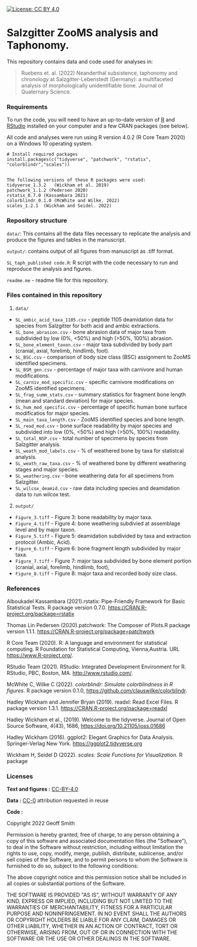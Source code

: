 [![License: CC BY 4.0](https://img.shields.io/badge/License-CC%20BY%204.0-lightgrey.svg)](https://creativecommons.org/licenses/by/4.0/)

# Salzgitter ZooMS analysis and Taphonomy.

This repository contains data and code used for analyses in:

> Ruebens et. al. (2022) Neanderthal subsistence, taphonomy and chronology at Salzgitter-Lebenstedt (Germany): a multifaceted analysis of morphologically unidentifiable bone. Journal of Quaternary Science.

### Requirements
To run the code, you will need to have an up-to-date version of [R](https://www.r-project.org/) and [RStudio](https://rstudio.com/) installed on your computer and a few CRAN packages (see below). 

All code and analyses were run using R version 4.0.2 (R Core Team 2020) on a Windows 10 operating system. 

```
# Install required packages
install.packages(c("tidyverse", "patchwork", "rstatix", "colorblindr","scales"))


The following versions of these R packages were used: 
tidyverse_1.3.2   (Wickham et al. 2019)
patchwork_1.1.2 (Pedersen 2020)
rstatix_0.7.0 (Kassambara 2021)
colorblindr_0.1.0 (McWhite and Wilke. 2022)
scales_1.2.1  (Wickham and Seidel. 2022)

```
### Repository structure
`data/`: This contains all the data files necessary to replicate the analysis and produce the figures and tables in the manuscript. 

`output/`: contains output of all figures from manuscript as .tiff format.

`SL_taph_published code.R`: R script with the code necessary to run and reproduce the analysis and figures.

`readme.me` - readme file for this repository.

### Files contained in this repository

1) `data/`

  * `SL_ambic_acid_taxa_1105.csv` - peptide 1105 deamidation data for species from Salzgitter for both acid and ambic extractions.
  * `SL_bone_abrasion.csv` - bone abrasion data of major taxa from subdivided by low (0%, <50%) and high (>50%, 100%) abrasion.
  * `SL_bone_element_taxon.csv` - major taxa subdivided by body part (cranial, axial, forelimb, hindlimb, foot).
  * `SL_BSC.csv` - comparison of body size class (BSC) assignment to ZooMS identified specimens.
  * `SL_BSM_gen.csv` - percentage of major taxa  with carnivore and human modifications.
  * `SL_carniv_mod_specific.csv` - specific carnivore modifications on ZooMS identified specimens.
  * `SL_frag_summ_stats.csv` - summary statistics for fragment bone length (mean and standard deviation) for major species.
  * `SL_hum_mod_specific.csv` - percentage of specific human bone surface modificatios for major species.
  * `SL_main_taxa_length.csv` - ZooMS identified species and bone length.
  * `SL_read_mod.csv` - bone surface readability by major species and subdivided into low (0%, <50%) and high (>50%, 100%) readability.
  * `SL_total_NSP.csv` - total number of specimens by species from Salzgitter analysis.
  * `SL_weath_mod_labels.csv` - % of weathered bone by taxa for statistcal analysis.
  * `SL_weath_raw_taxa.csv` - % of weathered bone by different weathering stages and major species.
  * `SL_weathering.csv` -  bone weathering data for all specimens from Salzgitter.
  * `SL_wilcox_deamid.csv` - raw data including species and deamidation data to run wilcox test.

2) `output/` 

  * `Figure_3.tiff` - Figure 3: bone readability by major taxa.
  * `Figure_4.tiff` - Figure 4: bone weathering subdivied at assemblage level and by major taxon.
  * `Figure_5.tiff` - Figure 5: deamidation subdivided by taxa and extraction protocol (Ambic, Acid).
  * `Figure_6.tiff` - Figure 6: bone fragment length subdivided by major taxa.
  * `Figure_7.tiff` - Figure 7: major taxa subdivided by bone element portion (cranial, axial, forelimb, hindlimb, foot),
  * `Figure_8.tiff` - Figure 8: major taxa and recorded body size class.

### References

Alboukadel Kassambara (2021).rstatix: Pipe-Friendly Framework
for Basic Statistical Tests. R package version 0.7.0.
https://CRAN.R-project.org/package=rstatix


Thomas Lin Pedersen (2020).patchwork: The Composer of Plots.R package version 1.1.1.  https://CRAN.R-project.org/package=patchwork

R Core Team (2020). R: A language and environment for statistical computing. R Foundation for Statistical Computing, Vienna,Austria. URL
https://www.R-project.org/.

RStudio Team (2021). RStudio: Integrated Development Environment for R. RStudio, PBC, Boston, MA. http://www.rstudio.com/.

  McWhite C, Wilke C (2022). _colorblindr: Simulate colorblindness in R figures_. R package version 0.1.0, <https://github.com/clauswilke/colorblindr>.

Hadley Wickham and Jennifer Bryan (2019). readxl: Read Excel Files. R package version 1.3.1.
https://CRAN.R-project.org/package=readxl

Hadley Wickham et al., (2019). Welcome to the tidyverse. Journal of Open Source Software, 4(43), 1686,     https://doi.org/10.21105/joss.01686

Hadley Wickham (2016). ggplot2: Elegant Graphics for Data Analysis. Springer-Verlag New York. https://ggplot2.tidyverse.org

 Wickham H, Seidel D (2022). _scales: Scale Functions for Visualization_. R package

### Licenses

**Text and figures :**
[CC-BY-4.0](http://creativecommons.org/licenses/by/4.0/)

**Data :** [CC-0](http://creativecommons.org/publicdomain/zero/1.0/)
attribution requested in reuse

**Code :** 

Copyright 2022 Geoff Smith

Permission is hereby granted, free of charge, to any person obtaining a copy of this software and associated documentation files (the "Software"), to deal in the Software without restriction, including without limitation the rights to use, copy, modify, merge, publish, distribute, sublicense, and/or sell copies of the Software, and to permit persons to whom the Software is furnished to do so, subject to the following conditions:

The above copyright notice and this permission notice shall be included in all copies or substantial portions of the Software.

THE SOFTWARE IS PROVIDED "AS IS", WITHOUT WARRANTY OF ANY KIND, EXPRESS OR IMPLIED, INCLUDING BUT NOT LIMITED TO THE WARRANTIES OF MERCHANTABILITY, FITNESS FOR A PARTICULAR PURPOSE AND NONINFRINGEMENT. IN NO EVENT SHALL THE AUTHORS OR COPYRIGHT HOLDERS BE LIABLE FOR ANY CLAIM, DAMAGES OR OTHER LIABILITY, WHETHER IN AN ACTION OF CONTRACT, TORT OR OTHERWISE, ARISING FROM, OUT OF OR IN CONNECTION WITH THE SOFTWARE OR THE USE OR OTHER DEALINGS IN THE SOFTWARE.
